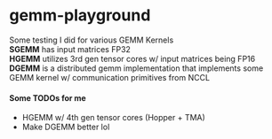 # gemm-playground

Some testing I did for various GEMM Kernels \
**SGEMM** has input matrices FP32 \
**HGEMM** utilizes 3rd gen tensor cores w/ input matrices being FP16 \
**DGEMM** is a distributed gemm implementation that implements some GEMM kernel w/ communication primitives from NCCL

#### Some TODOs for me
- HGEMM w/ 4th gen tensor cores (Hopper + TMA)
- Make DGEMM better lol


